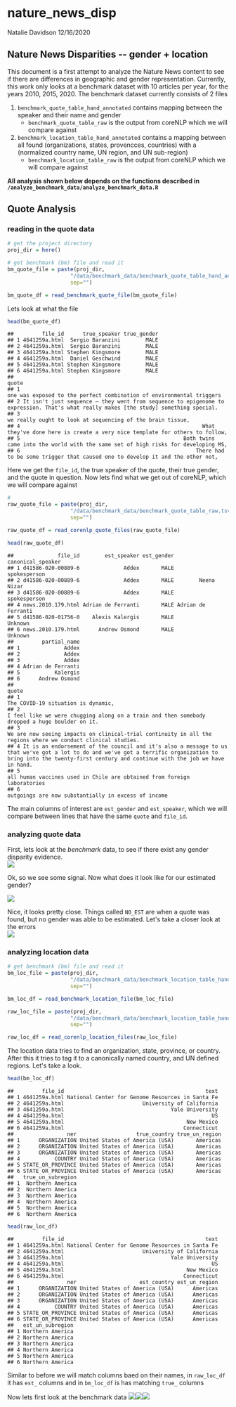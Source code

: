 nature\_news\_disp
================
Natalie Davidson
12/16/2020

## Nature News Disparities -- gender + location

This document is a first attempt to analyze the Nature News content to see if there are differences in geographic and gender representation. Currently, this work only looks at a benchmark dataset with 10 articles per year, for the years 2010, 2015, 2020. The benchmark dataset currently consists of 2 files

1.  `benchmark_quote_table_hand_annotated` contains mapping between the speaker and their name and gender
    -   `benchmark_quote_table_raw` is the output from coreNLP which we will compare against
2.  `benchmark_location_table_hand_annotated` contains a mapping between all found (organizations, states, provencces, countries) with a (normalized country name, UN region, and UN sub-region)
    -   `benchmark_location_table_raw` is the output from coreNLP which we will compare against

**All analysis shown below depends on the functions described in `/analyze_benchmark_data/analyze_benchmark_data.R`**

## Quote Analysis

### reading in the quote data

``` r
# get the project directory
proj_dir = here()

# get benchmark (bm) file and read it
bm_quote_file = paste(proj_dir, 
                    "/data/benchmark_data/benchmark_quote_table_hand_annotated.tsv", 
                    sep="")

bm_quote_df = read_benchmark_quote_file(bm_quote_file)
```

Lets look at what the file

``` r
head(bm_quote_df)
```

    ##         file_id      true_speaker true_gender
    ## 1 4641259a.html  Sergio Baranzini        MALE
    ## 2 4641259a.html  Sergio Baranzini        MALE
    ## 3 4641259a.html Stephen Kingsmore        MALE
    ## 4 4641259a.html  Daniel Geschwind        MALE
    ## 5 4641259a.html Stephen Kingsmore        MALE
    ## 6 4641259a.html Stephen Kingsmore        MALE
    ##                                                                                                                                  quote
    ## 1                                                                 one was exposed to the perfect combination of environmental triggers
    ## 2 It isn't just sequence — they went from sequence to epigenome to expression. That's what really makes [the study] something special.
    ## 3                                                                           we really ought to look at sequencing of the brain tissue,
    ## 4                                                          What they've done here is create a very nice template for others to follow,
    ## 5                                                    Both twins came into the world with the same set of high risks for developing MS,
    ## 6                                                        There had to be some trigger that caused one to develop it and the other not,

Here we get the `file_id`, the true speaker of the quote, their true gender, and the quote in question. Now lets find what we get out of coreNLP, which we will compare against

``` r
# 
raw_quote_file = paste(proj_dir, 
                    "/data/benchmark_data/benchmark_quote_table_raw.tsv", 
                    sep="")

raw_quote_df = read_corenlp_quote_files(raw_quote_file)

head(raw_quote_df)
```

    ##              file_id        est_speaker est_gender  canonical_speaker
    ## 1 d41586-020-00889-6              Addex       MALE       spokesperson
    ## 2 d41586-020-00889-6              Addex       MALE        Neena Nizar
    ## 3 d41586-020-00889-6              Addex       MALE       spokesperson
    ## 4 news.2010.179.html Adrian de Ferranti       MALE Adrian de Ferranti
    ## 5 d41586-020-01756-0    Alexis Kalergis       MALE            Unknown
    ## 6 news.2010.179.html      Andrew Osmond       MALE            Unknown
    ##         partial_name
    ## 1              Addex
    ## 2              Addex
    ## 3              Addex
    ## 4 Adrian de Ferranti
    ## 5           Kalergis
    ## 6      Andrew Osmond
    ##                                                                                                                                                                                                                  quote
    ## 1                                                                                                                                                                                   The COVID-19 situation is dynamic,
    ## 2                                                                                                                        I feel like we were chugging along on a train and then somebody dropped a huge boulder on it.
    ## 3                                                                                                         We are now seeing impacts on clinical-trial continuity in all the regions where we conduct clinical studies.
    ## 4 It is an endorsement of the council and it's also a message to us that we've got a lot to do and we've got a terrific organization to bring into the twenty-first century and continue with the job we have in hand.
    ## 5                                                                                                                                              all human vaccines used in Chile are obtained from foreign laboratories
    ## 6                                                                                                                                                                  outgoings are now substantially in excess of income

The main columns of interest are `est_gender` and `est_speaker`, which we will compare between lines that have the same `quote` and `file_id`.

### analyzing quote data

First, lets look at the *benchmark* data, to see if there exist any gender disparity evidence. <img src="benchmark_analysis_files/figure-markdown_github/unnamed-chunk-4-1.png" style="display: block; margin: auto;" />

Ok, so we see some signal. Now what does it look like for our estimated gender?

<img src="benchmark_analysis_files/figure-markdown_github/unnamed-chunk-5-1.png" style="display: block; margin: auto;" />

Nice, it looks pretty close. Things called `NO_EST` are when a quote was found, but no gender was able to be estimated. Let's take a closer look at the errors <img src="benchmark_analysis_files/figure-markdown_github/unnamed-chunk-6-1.png" style="display: block; margin: auto;" />

### analyzing location data

``` r
# get benchmark (bm) file and read it
bm_loc_file = paste(proj_dir, 
                    "/data/benchmark_data/benchmark_location_table_hand_annotated.tsv", 
                    sep="")

bm_loc_df = read_benchmark_location_file(bm_loc_file)

raw_loc_file = paste(proj_dir, 
                    "/data/benchmark_data/benchmark_location_table_hand_annotated.tsv", 
                    sep="")

raw_loc_df = read_corenlp_location_files(raw_loc_file)
```

The location data tries to find an organization, state, province, or country. After this it tries to tag it to a canonically named country, and UN defined regions. Let's take a look.

``` r
head(bm_loc_df)
```

    ##         file_id                                             text
    ## 1 4641259a.html National Center for Genome Resources in Santa Fe
    ## 2 4641259a.html                         University of California
    ## 3 4641259a.html                                  Yale University
    ## 4 4641259a.html                                               US
    ## 5 4641259a.html                                       New Mexico
    ## 6 4641259a.html                                      Connecticut
    ##                 ner                   true_country true_un_region
    ## 1      ORGANIZATION United States of America (USA)       Americas
    ## 2      ORGANIZATION United States of America (USA)       Americas
    ## 3      ORGANIZATION United States of America (USA)       Americas
    ## 4           COUNTRY United States of America (USA)       Americas
    ## 5 STATE_OR_PROVINCE United States of America (USA)       Americas
    ## 6 STATE_OR_PROVINCE United States of America (USA)       Americas
    ##   true_un_subregion
    ## 1  Northern America
    ## 2  Northern America
    ## 3  Northern America
    ## 4  Northern America
    ## 5  Northern America
    ## 6  Northern America

``` r
head(raw_loc_df)
```

    ##         file_id                                             text
    ## 1 4641259a.html National Center for Genome Resources in Santa Fe
    ## 2 4641259a.html                         University of California
    ## 3 4641259a.html                                  Yale University
    ## 4 4641259a.html                                               US
    ## 5 4641259a.html                                       New Mexico
    ## 6 4641259a.html                                      Connecticut
    ##                 ner                    est_country est_un_region
    ## 1      ORGANIZATION United States of America (USA)      Americas
    ## 2      ORGANIZATION United States of America (USA)      Americas
    ## 3      ORGANIZATION United States of America (USA)      Americas
    ## 4           COUNTRY United States of America (USA)      Americas
    ## 5 STATE_OR_PROVINCE United States of America (USA)      Americas
    ## 6 STATE_OR_PROVINCE United States of America (USA)      Americas
    ##   est_un_subregion
    ## 1 Northern America
    ## 2 Northern America
    ## 3 Northern America
    ## 4 Northern America
    ## 5 Northern America
    ## 6 Northern America

Similar to before we will match columns baed on their names, in `raw_loc_df` it has `est_` columns and in `bm_loc_df` is has matching `true_` columns

Now lets first look at the benchmark data ![](benchmark_analysis_files/figure-markdown_github/unnamed-chunk-9-1.png)![](benchmark_analysis_files/figure-markdown_github/unnamed-chunk-9-2.png)![](benchmark_analysis_files/figure-markdown_github/unnamed-chunk-9-3.png)
